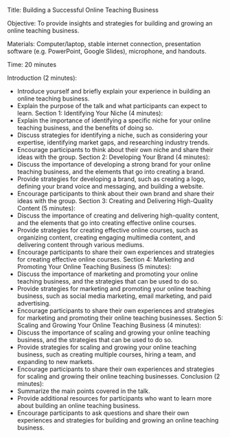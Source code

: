 Title: Building a Successful Online Teaching Business

Objective: To provide insights and strategies for building and growing an online teaching business.

Materials: Computer/laptop, stable internet connection, presentation software (e.g. PowerPoint, Google Slides), microphone, and handouts.

Time: 20 minutes

Introduction (2 minutes):
- Introduce yourself and briefly explain your experience in building an online teaching business.
- Explain the purpose of the talk and what participants can expect to learn.
Section 1: Identifying Your Niche (4 minutes):
- Explain the importance of identifying a specific niche for your online teaching business, and the benefits of doing so.
- Discuss strategies for identifying a niche, such as considering your expertise, identifying market gaps, and researching industry trends.
- Encourage participants to think about their own niche and share their ideas with the group.
Section 2: Developing Your Brand (4 minutes):
- Discuss the importance of developing a strong brand for your online teaching business, and the elements that go into creating a brand.
- Provide strategies for developing a brand, such as creating a logo, defining your brand voice and messaging, and building a website.
- Encourage participants to think about their own brand and share their ideas with the group.
Section 3: Creating and Delivering High-Quality Content (5 minutes):
- Discuss the importance of creating and delivering high-quality content, and the elements that go into creating effective online courses.
- Provide strategies for creating effective online courses, such as organizing content, creating engaging multimedia content, and delivering content through various mediums.
- Encourage participants to share their own experiences and strategies for creating effective online courses.
Section 4: Marketing and Promoting Your Online Teaching Business (5 minutes):
- Discuss the importance of marketing and promoting your online teaching business, and the strategies that can be used to do so.
- Provide strategies for marketing and promoting your online teaching business, such as social media marketing, email marketing, and paid advertising.
- Encourage participants to share their own experiences and strategies for marketing and promoting their online teaching businesses.
Section 5: Scaling and Growing Your Online Teaching Business (4 minutes):
- Discuss the importance of scaling and growing your online teaching business, and the strategies that can be used to do so.
- Provide strategies for scaling and growing your online teaching business, such as creating multiple courses, hiring a team, and expanding to new markets.
- Encourage participants to share their own experiences and strategies for scaling and growing their online teaching businesses.
Conclusion (2 minutes):
- Summarize the main points covered in the talk.
- Provide additional resources for participants who want to learn more about building an online teaching business.
- Encourage participants to ask questions and share their own experiences and strategies for building and growing an online teaching business.